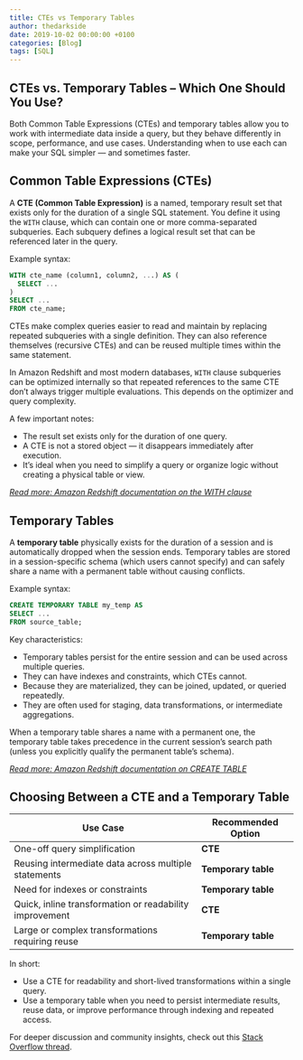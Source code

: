 ```yaml
---
title: CTEs vs Temporary Tables
author: thedarkside
date: 2019-10-02 00:00:00 +0100
categories: [Blog]
tags: [SQL]
---
```


## CTEs vs. Temporary Tables – Which One Should You Use?
Both Common Table Expressions (CTEs) and temporary tables allow you to work with intermediate data inside a query, but they behave differently in scope, performance, and use cases. Understanding when to use each can make your SQL simpler — and sometimes faster.

## Common Table Expressions (CTEs)
A **CTE (Common Table Expression)** is a named, temporary result set that exists only for the duration of a single SQL statement. You define it using the `WITH` clause, which can contain one or more comma-separated subqueries. Each subquery defines a logical result set that can be referenced later in the query.

Example syntax:

```sql
WITH cte_name (column1, column2, ...) AS (
  SELECT ...
)
SELECT ...
FROM cte_name;
```

CTEs make complex queries easier to read and maintain by replacing repeated subqueries with a single definition. They can also reference themselves (recursive CTEs) and can be reused multiple times within the same statement.

In Amazon Redshift and most modern databases, `WITH` clause subqueries can be optimized internally so that repeated references to the same CTE don’t always trigger multiple evaluations. This depends on the optimizer and query complexity.

A few important notes:
* The result set exists only for the duration of one query.
* A CTE is not a stored object — it disappears immediately after execution.
* It’s ideal when you need to simplify a query or organize logic without creating a physical table or view.

*[Read more: Amazon Redshift documentation on the WITH clause](https://docs.aws.amazon.com/redshift/latest/dg/r_WITH_clause.html)*

## Temporary Tables
A **temporary table** physically exists for the duration of a session and is automatically dropped when the session ends. Temporary tables are stored in a session-specific schema (which users cannot specify) and can safely share a name with a permanent table without causing conflicts.

Example syntax:

```sql
CREATE TEMPORARY TABLE my_temp AS
SELECT ...
FROM source_table;
```

Key characteristics:

- Temporary tables persist for the entire session and can be used across multiple queries.
- They can have indexes and constraints, which CTEs cannot.
- Because they are materialized, they can be joined, updated, or queried repeatedly.
- They are often used for staging, data transformations, or intermediate aggregations.

When a temporary table shares a name with a permanent one, the temporary table takes precedence in the current session’s search path (unless you explicitly qualify the permanent table’s schema).

*[Read more: Amazon Redshift documentation on CREATE TABLE](https://docs.aws.amazon.com/redshift/latest/dg/r_CREATE_TABLE_NEW.html)*

## Choosing Between a CTE and a Temporary Table

| Use Case                                                | Recommended Option  |
| ------------------------------------------------------- | ------------------- |
| One-off query simplification                            | **CTE**             |
| Reusing intermediate data across multiple statements    | **Temporary table** |
| Need for indexes or constraints                         | **Temporary table** |
| Quick, inline transformation or readability improvement | **CTE**             |
| Large or complex transformations requiring reuse        | **Temporary table** |

In short:

- Use a CTE for readability and short-lived transformations within a single query.
- Use a temporary table when you need to persist intermediate results, reuse data, or improve performance through indexing and repeated access.

For deeper discussion and community insights, check out this [Stack Overflow thread](https://dba.stackexchange.com/questions/13112/whats-the-difference-between-a-cte-and-a-temp-table/13117#13117).
